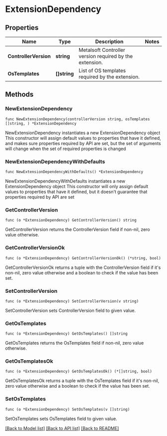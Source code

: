 # ExtensionDependency

## Properties

Name | Type | Description | Notes
------------ | ------------- | ------------- | -------------
**ControllerVersion** | **string** | Metalsoft Controller version required by the extension. | 
**OsTemplates** | **[]string** | List of OS templates required by the extension. | 

## Methods

### NewExtensionDependency

`func NewExtensionDependency(controllerVersion string, osTemplates []string, ) *ExtensionDependency`

NewExtensionDependency instantiates a new ExtensionDependency object
This constructor will assign default values to properties that have it defined,
and makes sure properties required by API are set, but the set of arguments
will change when the set of required properties is changed

### NewExtensionDependencyWithDefaults

`func NewExtensionDependencyWithDefaults() *ExtensionDependency`

NewExtensionDependencyWithDefaults instantiates a new ExtensionDependency object
This constructor will only assign default values to properties that have it defined,
but it doesn't guarantee that properties required by API are set

### GetControllerVersion

`func (o *ExtensionDependency) GetControllerVersion() string`

GetControllerVersion returns the ControllerVersion field if non-nil, zero value otherwise.

### GetControllerVersionOk

`func (o *ExtensionDependency) GetControllerVersionOk() (*string, bool)`

GetControllerVersionOk returns a tuple with the ControllerVersion field if it's non-nil, zero value otherwise
and a boolean to check if the value has been set.

### SetControllerVersion

`func (o *ExtensionDependency) SetControllerVersion(v string)`

SetControllerVersion sets ControllerVersion field to given value.


### GetOsTemplates

`func (o *ExtensionDependency) GetOsTemplates() []string`

GetOsTemplates returns the OsTemplates field if non-nil, zero value otherwise.

### GetOsTemplatesOk

`func (o *ExtensionDependency) GetOsTemplatesOk() (*[]string, bool)`

GetOsTemplatesOk returns a tuple with the OsTemplates field if it's non-nil, zero value otherwise
and a boolean to check if the value has been set.

### SetOsTemplates

`func (o *ExtensionDependency) SetOsTemplates(v []string)`

SetOsTemplates sets OsTemplates field to given value.



[[Back to Model list]](../README.md#documentation-for-models) [[Back to API list]](../README.md#documentation-for-api-endpoints) [[Back to README]](../README.md)


